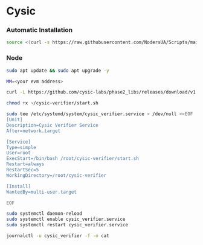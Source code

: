 # Cysic

### Automatic Installation

```bash
source <(curl -s https://raw.githubusercontent.com/NodersUA/Scripts/main/cysic)
```

### Node

```bash
sudo apt update && sudo apt upgrade -y
```

```bash
MM=<your evm address>
```

```bash
curl -L https://github.com/cysic-labs/phase2_libs/releases/download/v1.0.0/setup_linux.sh > ~/setup_linux.sh && bash ~/setup_linux.sh $MM
```

```bash
chmod +x ~/cysic-verifier/start.sh
```

```bash
sudo tee /etc/systemd/system/cysic_verifier.service > /dev/null <<EOF
[Unit]
Description=Cysic Verifier Service
After=network.target

[Service]
Type=simple
User=root
ExecStart=/bin/bash /root/cysic-verifier/start.sh
Restart=always
RestartSec=5
WorkingDirectory=/root/cysic-verifier

[Install]
WantedBy=multi-user.target

EOF
```

```bash
sudo systemctl daemon-reload
sudo systemctl enable cysic_verifier.service
sudo systemctl restart cysic_verifier.service
```

```bash
journalctl -u cysic_verifier -f -o cat
```
